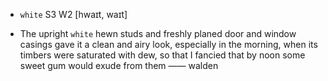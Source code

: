 - `white` S3 W2 [hwaɪt, waɪt]



-  The upright `white` hewn studs and freshly planed door and window casings gave it a clean and airy look, especially in the morning, when its timbers were saturated with dew, so that I fancied that by noon some sweet gum would exude from them —— walden